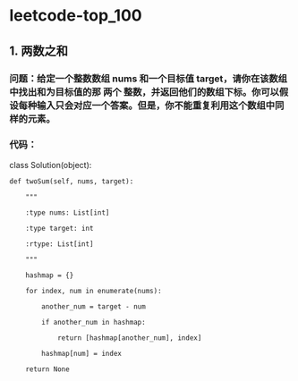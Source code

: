 # leetcode-top_100
## 1. 两数之和
### 问题：给定一个整数数组 nums 和一个目标值 target，请你在该数组中找出和为目标值的那 两个 整数，并返回他们的数组下标。你可以假设每种输入只会对应一个答案。但是，你不能重复利用这个数组中同样的元素。
### 代码：
class Solution(object):

    def twoSum(self, nums, target):
    
        """
        
        :type nums: List[int]
        
        :type target: int
        
        :rtype: List[int]
        
        """
        
        hashmap = {}
        
        for index, num in enumerate(nums):
        
            another_num = target - num
            
            if another_num in hashmap:
            
                return [hashmap[another_num], index]
                
            hashmap[num] = index
            
        return None

